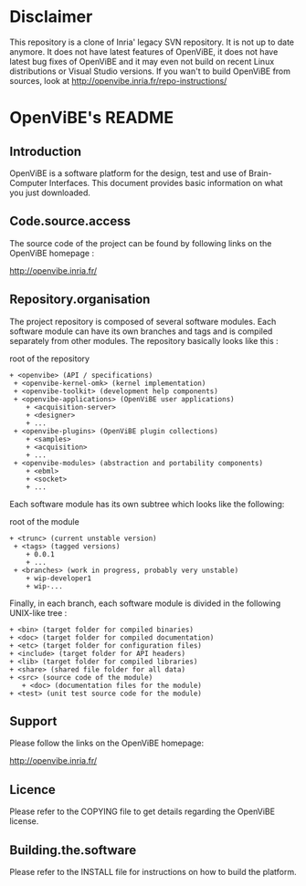 # Disclaimer

This repository is a clone of Inria' legacy SVN repository. It is not up to date anymore. It does not have latest features of OpenViBE, it does not have latest bug fixes of OpenViBE and it may even not build on recent Linux distributions or Visual Studio versions.
If you wan't to build OpenViBE from sources, look at http://openvibe.inria.fr/repo-instructions/

# OpenViBE's README

## Introduction

OpenViBE is a software platform for the design, test and use of
Brain-Computer Interfaces. This document provides basic
information on what you just downloaded.

## Code.source.access

The source code of the project can be found by following links
on the OpenViBE homepage :

http://openvibe.inria.fr/

## Repository.organisation

The project repository is composed of several software modules. Each software
module can have its own branches and tags and is compiled separately
from other modules. The repository basically looks like this :

root of the repository
```
+ <openvibe> (API / specifications)
 + <openvibe-kernel-omk> (kernel implementation)
 + <openvibe-toolkit> (development help components)
 + <openvibe-applications> (OpenViBE user applications)
    + <acquisition-server>
    + <designer>
    + ...
 + <openvibe-plugins> (OpenViBE plugin collections)
    + <samples>
    + <acquisition>
    + ...
 + <openvibe-modules> (abstraction and portability components)
    + <ebml>
    + <socket>
    + ...
```

Each software module has its own subtree which looks like the following:

root of the module
```
+ <trunc> (current unstable version)
 + <tags> (tagged versions)
    + 0.0.1
    + ...
 + <branches> (work in progress, probably very unstable)
    + wip-developer1
    + wip-...
```

Finally, in each branch, each software module is divided in the following UNIX-like tree :

```
+ <bin> (target folder for compiled binaries)
+ <doc> (target folder for compiled documentation)
+ <etc> (target folder for configuration files)
+ <include> (target folder for API headers)
+ <lib> (target folder for compiled libraries)
+ <share> (shared file folder for all data)
+ <src> (source code of the module)
   + <doc> (documentation files for the module)
+ <test> (unit test source code for the module)
```

## Support

Please follow the links on the OpenViBE homepage:

http://openvibe.inria.fr/

## Licence

Please refer to the COPYING file to get details regarding the OpenViBE license.

## Building.the.software

Please refer to the INSTALL file for instructions on how to build the
platform.
